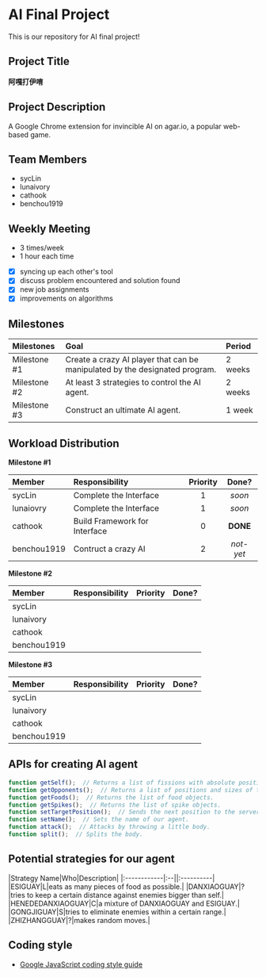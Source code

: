 # AI Final Project

This is our repository for AI final project\!

## Project Title

**阿嘎打伊唷**

## Project Description

A Google Chrome extension for invincible AI on agar.io, a popular web-based game.

## Team Members

* sycLin
* lunaivory
* cathook
* benchou1919

## Weekly Meeting

* 3 times/week
* 1 hour each time

- [x] syncing up each other's tool
- [x] discuss problem encountered and solution found
- [x] new job assignments
- [x] improvements on algorithms

## Milestones

|Milestones|Goal|Period|
|:---------|:---|:-----|
|Milestone #1|Create a crazy AI player that can be manipulated by the designated program.|2 weeks|
|Milestone #2|At least 3 strategies to control the AI agent.|2 weeks|
|Milestone #3|Construct an ultimate AI agent.|1 week|

## Workload Distribution

**Milestone #1**

|Member|Responsibility|Priority|Done?|
|:-----|:-------------|:------:|:---:|
|sycLin|Complete the Interface|1|*soon*|
|lunaiovry|Complete the Interface|1|*soon*|
|cathook|Build Framework for Interface|0|**DONE**|
|benchou1919|Contruct a crazy AI|2|*not-yet*|


**Milestone #2**

|Member|Responsibility|Priority|Done?|
|:-----|:-------------|:------:|:---:|
|sycLin| | | |
|lunaivory| | | |
|cathook| | | |
|benchou1919| | | |


**Milestone #3**

|Member|Responsibility|Priority|Done?|
|:-----|:-------------|:------:|:---:|
|sycLin| | | |
|lunaivory| | | |
|cathook| | | |
|benchou1919| | | |

## APIs for creating AI agent

```javascript
function getSelf();  // Returns a list of fissions with absolute position and size.
function getOpponents();  // Returns a list of positions and sizes of the opponents' fissions list within eyesight.
function getFoods();  // Returns the list of food objects.
function getSpikes();  // Returns the list of spike objects.
function setTargetPosition();  // Sends the next position to the server.
function setName();  // Sets the name of our agent.
function attack();  // Attacks by throwing a little body.
function split();  // Splits the body.
```

## Potential strategies for our agent

|Strategy Name|Who|Description|
|:------------|:--||:----------|
|ESIGUAY|L|eats as many pieces of food as possible.|
|DANXIAOGUAY|?|tries to keep a certain distance against enemies bigger than self.|
|HENEDEDANXIAOGUAY|C|a mixture of DANXIAOGUAY and ESIGUAY.|
|GONGJIGUAY|S|tries to eliminate enemies within a certain range.|
|ZHIZHANGGUAY|?|makes random moves.|

## Coding style
* [Google JavaScript coding style guide](https://google-styleguide.googlecode.com/svn/trunk/javascriptguide.xml)

